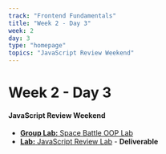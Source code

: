 ```yaml
---
track: "Frontend Fundamentals"
title: "Week 2 - Day 3"
week: 2
day: 3
type: "homepage"
topics: "JavaScript Review Weekend"
---
```


# Week 2 - Day 3

#### JavaScript Review Weekend
- [**Group Lab:** Space Battle OOP Lab](/frontend-fundamentals/week-2/day-3/labs/space-battle-oop-lab/)
- [**Lab:** JavaScript Review Lab](/frontend-fundamentals/week-2/day-3/labs/javascript-review-lab/) - **Deliverable**




